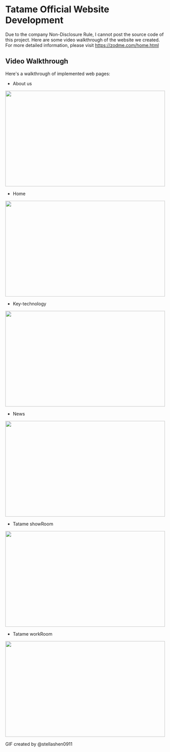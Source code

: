 # Tatame Official Website Development

Due to the company Non-Disclosure Rule, I cannot post the source code of this project. Here are some video walkthrough of the website we created. For more detailed information, please visit https://zodme.com/home.html

## Video Walkthrough

Here's a walkthrough of implemented web pages:


- About us
<img src="https://i.imgur.com/02gl2MV.gif" width="500" height="300"/>

- Home
<img src="https://i.imgur.com/4FFuvnG.gif" width="500" height="300"/>

- Key-technology
<img src="https://i.imgur.com/1Z6FwjG.gif" width="500" height="300"/>

- News
<img src="https://i.imgur.com/arG1Nrn.gif" width="500" height="300"/>

- Tatame showRoom
<img src="https://i.imgur.com/dNx4fUO.gif" width="500" height="300"/>

- Tatame workRoom
<img src="https://i.imgur.com/CUqbI8i.gif" width="500" height="300"/>


GIF created by @stellashen0911

